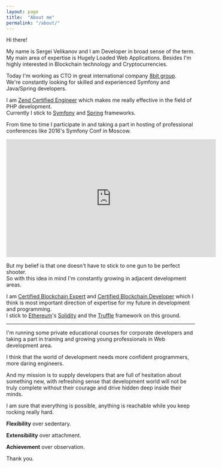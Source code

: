 ```yaml
---
layout: page
title:  "About me"
permalink: "/about/"
---
```


Hi there!

My name is Sergei Velikanov and I am Developer in broad sense of the term.<br />
My main area of expertise is Hugely Loaded Web Applications.
Besides I'm highly interested in Blockchain technology and Cryptocurrencies.

Today I'm working as CTO in great international company [8bit group](http://8bitgroup.com/).<br />
We're constantly looking for skilled and experienced Symfony and Java/Spring developers.

I am [Zend Certified Engineer](https://www.zend.com/en/yellow-pages/ZEND030525) which makes me really effective in the
field of PHP development.<br />Currently I stick to [Symfony](http://symfony.com/) and [Spring](https://spring.io/)
frameworks.

From time to time I participate in and taking a part in hosting of professional conferences like 2016's Symfony Conf in
Moscow.
<iframe style="max-width:560px;max-height:315px;" width="560" height="315" src="https://www.youtube.com/embed/y698bXvGDYA?start=1169" frameborder="0" allowfullscreen></iframe>

But my belief is that one doesn't have to stick to one gun to be perfect shooter.<br />
So with this idea in mind I'm constantly growing in adjacent development areas.

I am [Certified Blockchain Expert](https://www.credential.net/hafc5zkn) and
[Certified Blockchain Developer](https://www.credential.net/kaxyrn0b) which I think is most important direction of
expertise for my future in development and programming.<br />
I stick to [Ethereum](https://www.ethereum.org/)'s [Solidity](https://solidity.readthedocs.io/en/develop/) and the
[Truffle](http://truffleframework.com/) framework on this ground.

---

I'm running some private educational courses for corporate developers and taking a part in training and growing young
professionals in Web development area.

I think that the world of development needs more confident programmers, more daring engineers.

And my mission is to supply developers that are full of hesitation about something new, with refreshing sense that
development world will not be truly complete without their courage and drive hidden deep inside their minds.

I am sure that everything is possible, anything is reachable while you keep rocking really hard.

**Flexibility** over sedentary.

**Extensibility** over attachment.

**Achievement** over observation.

Thank you.
